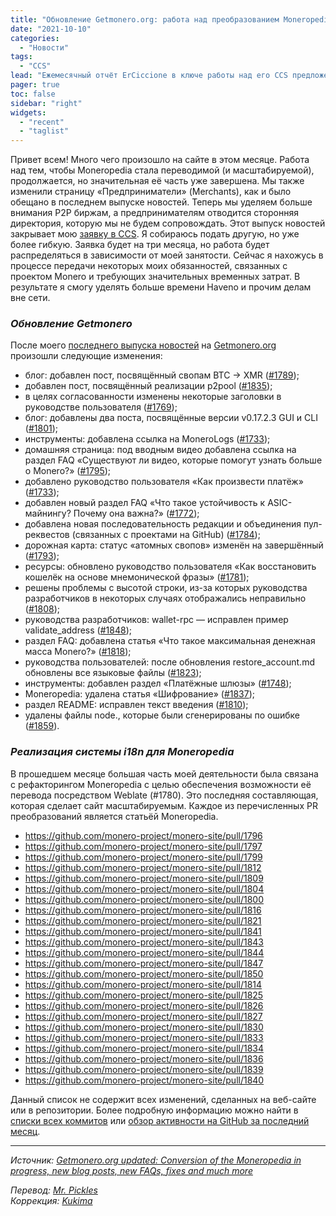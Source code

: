 ```yaml
---
title: "Обновление Getmonero.org: работа над преобразованием Moneropedia, новые посты в блогах, обновление FAQ, исправления и многое другое"
date: "2021-10-10"
categories:
  - "Новости"
tags:
  - "CCS"
lead: "Ежемесячный отчёт ErCiccione в ключе работы над его CCS предложением."
pager: true
toc: false
sidebar: "right"
widgets:
  - "recent"
  - "taglist"
---
```


Привет всем! Много чего произошло на сайте в этом месяце. Работа над тем, чтобы Moneropedia стала переводимой (и масштабируемой), продолжается, но значительная её часть уже завершена. Мы также изменили страницу «Предприниматели» (Merchants), как и было обещано в последнем выпуске новостей. Теперь мы уделяем больше внимания P2P биржам, а предпринимателям отводится сторонняя директория, которую мы не будем сопровождать. Этот выпуск новостей закрывает мою [заявку в CCS](https://repo.getmonero.org/monero-project/ccs-proposals/-/merge_requests/241). Я собираюсь подать другую, но уже более гибкую. Заявка будет на три месяца, но работа будет распределяться в зависимости от моей занятости. Сейчас я нахожусь в процессе передачи некоторых моих обязанностей, связанных с проектом Monero и требующих значительных временных затрат. В результате я смогу уделять больше времени Haveno и прочим делам вне сети.

### _Обновление Getmonero_

После моего [последнего выпуска новостей](https://www.reddit.com/r/Monero/comments/p5caji/getmoneroorg_updated_big_changes_in_progress/) на [Getmonero.org](https://www.getmonero.org/) произошли следующие изменения:
- блог: добавлен пост, посвящённый свопам BTC → XMR ([#1789](https://github.com/monero-project/monero-site/pull/1789));
- добавлен пост, посвящённый реализации p2pool ([#1835](https://github.com/monero-project/monero-site/pull/1835));
- в целях согласованности изменены некоторые заголовки в руководстве пользователя ([#1769](https://github.com/monero-project/monero-site/pull/1769));
- блог: добавлены два поста, посвящённые версии v0.17.2.3 GUI и CLI ([#1801](https://github.com/monero-project/monero-site/pull/1801));
- инструменты: добавлена ссылка на MoneroLogs ([#1733](https://github.com/monero-project/monero-site/pull/1733));
- домашняя страница: под вводным видео добавлена ссылка на раздел FAQ «Существуют ли видео, которые помогут узнать больше о Monero?» ([#1795](https://github.com/monero-project/monero-site/pull/1795));
- добавлено руководство пользователя «Как произвести платёж» ([#1733](https://github.com/monero-project/monero-site/pull/1773));
- добавлен новый раздел FAQ «Что такое устойчивость к ASIC-майнингу? Почему она важна?» ([#1772](https://github.com/monero-project/monero-site/pull/1772));
- добавлена новая последовательность редакции и объединения пул-реквестов (связанных с проектами на GitHub) ([#1784](https://github.com/monero-project/monero-site/pull/1784));
- дорожная карта: статус «атомных свопов» изменён на завершённый ([#1793](https://github.com/monero-project/monero-site/pull/1793));
- ресурсы: обновлено руководство пользователя «Как восстановить кошелёк на основе мнемонической фразы» ([#1781](https://github.com/monero-project/monero-site/pull/1781));
- решены проблемы с высотой строки, из-за которых руководства разработчиков в некоторых случаях отображались неправильно ([#1808](https://github.com/monero-project/monero-site/pull/1808));
- руководства разработчиков: wallet-rpc — исправлен пример validate_address ([#1848](https://github.com/monero-project/monero-site/pull/1848));
- раздел FAQ: добавлена статья «Что такое максимальная денежная масса Monero?» ([#1818](https://github.com/monero-project/monero-site/pull/1818));
- руководства пользователей: после обновления restore_account.md обновлены все языковые файлы ([#1823](https://github.com/monero-project/monero-site/pull/1823));
- инструменты: добавлен раздел «Платёжные шлюзы» ([#1748](https://github.com/monero-project/monero-site/pull/1748));
- Moneropedia: удалена статья «Шифрование» ([#1837](https://github.com/monero-project/monero-site/pull/1837));
- раздел README: исправлен текст введения ([#1810](https://github.com/monero-project/monero-site/pull/1810));
- удалены файлы node., которые были сгенерированы по ошибке ([#1859](https://github.com/monero-project/monero-site/pull/1859)).

### _Реализация системы i18n для Moneropedia_

В прошедшем месяце большая часть моей деятельности была связана с рефакторингом Moneropedia с целью обеспечения возможности её перевода посредством Weblate (#1780). Это последняя составляющая, которая сделает сайт масштабируемым. Каждое из перечисленных PR преобразований является статьёй Moneropedia.
- https://github.com/monero-project/monero-site/pull/1796
- https://github.com/monero-project/monero-site/pull/1797
- https://github.com/monero-project/monero-site/pull/1799
- https://github.com/monero-project/monero-site/pull/1812
- https://github.com/monero-project/monero-site/pull/1809
- https://github.com/monero-project/monero-site/pull/1804
- https://github.com/monero-project/monero-site/pull/1800
- https://github.com/monero-project/monero-site/pull/1816
- https://github.com/monero-project/monero-site/pull/1821
- https://github.com/monero-project/monero-site/pull/1841
- https://github.com/monero-project/monero-site/pull/1843
- https://github.com/monero-project/monero-site/pull/1844
- https://github.com/monero-project/monero-site/pull/1847
- https://github.com/monero-project/monero-site/pull/1850
- https://github.com/monero-project/monero-site/pull/1814
- https://github.com/monero-project/monero-site/pull/1825
- https://github.com/monero-project/monero-site/pull/1826
- https://github.com/monero-project/monero-site/pull/1827
- https://github.com/monero-project/monero-site/pull/1830
- https://github.com/monero-project/monero-site/pull/1833
- https://github.com/monero-project/monero-site/pull/1834
- https://github.com/monero-project/monero-site/pull/1836
- https://github.com/monero-project/monero-site/pull/1839
- https://github.com/monero-project/monero-site/pull/1840

Данный список не содержит всех изменений, сделанных на веб-сайте или в репозитории. Более подробную информацию можно найти в [списки всех коммитов](https://github.com/monero-project/monero-site/commits/master) или [обзор активности на GitHub за последний месяц](https://github.com/monero-project/monero-site/pulse/monthly).

---

_Источник: [Getmonero.org updated: Conversion of the Moneropedia in progress, new blog posts, new FAQs, fixes and much more](https://www.reddit.com/r/Monero/comments/q53s1l/getmoneroorg_updated_conversion_of_the/)_

_Перевод: [Mr. Pickles](https://t.me/v1docq47)_  
_Коррекция: [Kukima](https://t.me/Kukima)_
